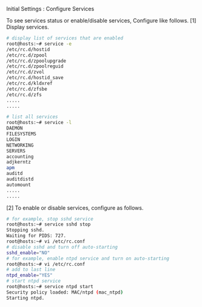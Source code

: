 Initial Settings : Configure Services
 	
To see services status or enable/disable services, Configure like follows.
[1]	Display services.
```sh
# display list of services that are enabled
root@hosts:~# service -e
/etc/rc.d/hostid
/etc/rc.d/zpool
/etc/rc.d/zpoolupgrade
/etc/rc.d/zpoolreguid
/etc/rc.d/zvol
/etc/rc.d/hostid_save
/etc/rc.d/kldxref
/etc/rc.d/zfsbe
/etc/rc.d/zfs
.....
.....

# list all services
root@hosts:~# service -l
DAEMON
FILESYSTEMS
LOGIN
NETWORKING
SERVERS
accounting
adjkerntz
apm
auditd
auditdistd
automount
.....
.....
```
[2]	To enable or disable services, configure as follows.
```sh
# for example, stop sshd service
root@hosts:~# service sshd stop
Stopping sshd.
Waiting for PIDS: 727.
root@hosts:~# vi /etc/rc.conf
# disable sshd and turn off auto-starting
sshd_enable="NO"
# for example, enable ntpd service and turn on auto-starting
root@hosts:~# vi /etc/rc.conf
# add to last line
ntpd_enable="YES"
# start ntpd service
root@hosts:~# service ntpd start
Security policy loaded: MAC/ntpd (mac_ntpd)
Starting ntpd.
```